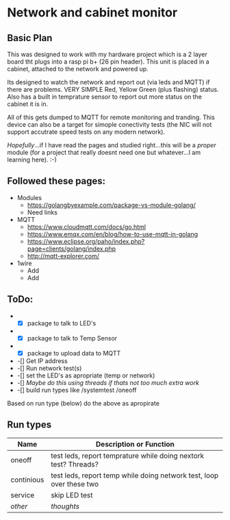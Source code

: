 # Network and cabinet monitor #
## Basic Plan ##
This was designed to work with my hardware project which is a 2 layer board tht plugs into a rasp pi b+ (26 pin header). This unit is placed in a cabinet, attached to the network and powered up.

Its designed to watch the network and report out (via leds and MQTT) if there are problems. VERY SIMPLE Red, Yellow Green (plus flashing) status.
Also has a built in temprature sensor to report out more status on the cabinet it is in.

All of this gets dumped to MQTT for remote monitoring and tranding. This device can also be a target for simople conectivity tests (the NIC will not support accutrate speed tests on any modern network).

*Hopefully*...if I have read the pages and studied right...this will be a *proper* module (for a project that really doesnt need one but whatever...I am learning here). :-)

## Followed these pages: ##

* Modules 
    * https://golangbyexample.com/package-vs-module-golang/
    * Need links
* MQTT
    * https://www.cloudmqtt.com/docs/go.html
    * https://www.emqx.com/en/blog/how-to-use-mqtt-in-golang
    * https://www.eclipse.org/paho/index.php?page=clients/golang/index.php
    * http://mqtt-explorer.com/
* 1wire
    * Add
    * Add


## ToDo: ##

* -[x] package to talk to LED's
* -[x] package to talk to Temp Sensor
* -[x] package to upload data to MQTT
* -[] Get IP address
* -[] Run network test(s)
* -[] set the LED's as apropriate (temp or network)	
* -[] *Maybe do this using threads if thats not too much extra work*
* -[] build run types like /systemtest /oneoff 

Based on run type (below) do the above as apropirate
	
## Run types ##
Name | Description or Function
------|-----------------------
oneoff | test leds, report temprature while doing nextork test? Threads?
continious | test leds, report temp while doing network test, loop over these two
service | skip LED test
*other* | *thoughts*
